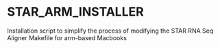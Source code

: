 # STAR_ARM_INSTALLER
Installation script to simplify the process of modifying the STAR RNA Seq Aligner Makefile for arm-based Macbooks
